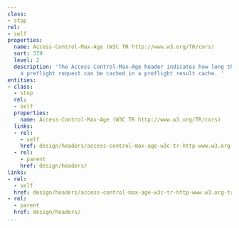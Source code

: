 ```yaml
---
class:
- stop
rel:
- self
properties:
  name: Access-Control-Max-Age (W3C TR http://www.w3.org/TR/cors)
  sort: 379
  level: 2
  description: 'The Access-Control-Max-Age header indicates how long the results of
    a preflight request can be cached in a preflight result cache. '
entities:
- class:
  - stop
  rel:
  - self
  properties:
    name: Access-Control-Max-Age (W3C TR http://www.w3.org/TR/cors)
  links:
  - rel:
    - self
    href: design/headers/access-control-max-age-w3c-tr-http-www.w3.org-tr-cors.md
  - rel:
    - parent
    href: design/headers/
links:
- rel:
  - self
  href: design/headers/access-control-max-age-w3c-tr-http-www.w3.org-tr-cors.md
- rel:
  - parent
  href: design/headers/
...
```

